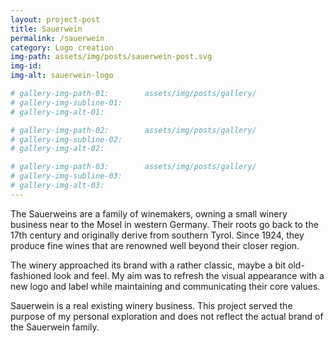 ```yaml
---
layout: project-post
title: Sauerwein
permalink: /sauerwein
category: Logo creation
img-path: assets/img/posts/sauerwein-post.svg
img-id:
img-alt: sauerwein-logo

# gallery-img-path-01:        assets/img/posts/gallery/
# gallery-img-subline-01:     
# gallery-img-alt-01:         

# gallery-img-path-02:        assets/img/posts/gallery/
# gallery-img-subline-02:     
# gallery-img-alt-02:         

# gallery-img-path-03:        assets/img/posts/gallery/
# gallery-img-subline-03:     
# gallery-img-alt-03:         
---
```


The Sauerweins are a family of winemakers, owning a small winery business near to the Mosel in western Germany. Their roots go back to the 17th century and originally derive from southern Tyrol. Since 1924, they produce fine wines that are renowned well beyond their closer region. 

The winery approached its brand with a rather classic, maybe a bit old-fashioned look and feel. My aim was to refresh the visual appearance with a new logo and label while maintaining and communicating their core values.

Sauerwein is a real existing winery business. This project served the purpose of my personal exploration and does not reflect the actual brand of the Sauerwein family.